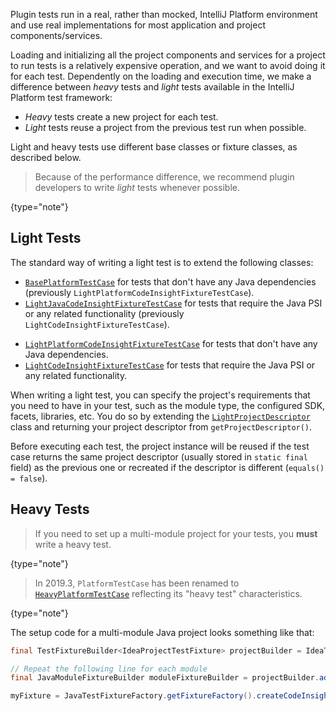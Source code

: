 [//]: # (title: Light and Heavy Tests)

<!-- Copyright 2000-2022 JetBrains s.r.o. and other contributors. Use of this source code is governed by the Apache 2.0 license that can be found in the LICENSE file. -->

Plugin tests run in a real, rather than mocked, IntelliJ Platform environment and use real implementations for most application and project components/services.

Loading and initializing all the project components and services for a project to run tests is a relatively expensive operation, and we want to avoid doing it for each test.
Dependently on the loading and execution time, we make a difference between *heavy* tests and *light* tests available in the IntelliJ Platform test framework:

* *Heavy* tests create a new project for each test.
* *Light* tests reuse a project from the previous test run when possible.

Light and heavy tests use different base classes or fixture classes, as described below.

 >  Because of the performance difference, we recommend plugin developers to write *light* tests whenever possible.
 >
 {type="note"}

## Light Tests

The standard way of writing a light test is to extend the following classes:
                               
<tabs>

<tab title="2019.2 and later">

* [`BasePlatformTestCase`](upsource:///platform/testFramework/src/com/intellij/testFramework/fixtures/BasePlatformTestCase.java) for tests that don't have any Java dependencies (previously `LightPlatformCodeInsightFixtureTestCase`).
* [`LightJavaCodeInsightFixtureTestCase`](upsource:///java/testFramework/src/com/intellij/testFramework/fixtures/LightJavaCodeInsightFixtureTestCase.java) for tests that require the Java PSI or any related functionality (previously `LightCodeInsightFixtureTestCase`).

</tab>                

<tab title="Pre-2019.2">

* [`LightPlatformCodeInsightFixtureTestCase`](upsource:///platform/testFramework/src/com/intellij/testFramework/fixtures/LightPlatformCodeInsightFixtureTestCase.java) for tests that don't have any Java dependencies.
* [`LightCodeInsightFixtureTestCase`](upsource:///java/testFramework/src/com/intellij/testFramework/fixtures/LightCodeInsightFixtureTestCase.java) for tests that require the Java PSI or any related functionality.

</tab>
</tabs>

When writing a light test, you can specify the project's requirements that you need to have in your test, such as the module type, the configured SDK, facets, libraries, etc.
You do so by extending the [`LightProjectDescriptor`](upsource:///platform/testFramework/src/com/intellij/testFramework/LightProjectDescriptor.java) class and returning your project descriptor from `getProjectDescriptor()`.

Before executing each test, the project instance will be reused if the test case returns the same project descriptor (usually stored in `static final` field) as the previous one or recreated if the descriptor is different (`equals() = false`).

## Heavy Tests

 >  If you need to set up a multi-module project for your tests, you **must** write a heavy test.
 >
 {type="note"}

 >  In 2019.3, `PlatformTestCase` has been renamed to [`HeavyPlatformTestCase`](upsource:///platform/testFramework/src/com/intellij/testFramework/HeavyPlatformTestCase.java) reflecting its "heavy test" characteristics.
 >
 {type="note"}

The setup code for a multi-module Java project looks something like that:

```java
final TestFixtureBuilder<IdeaProjectTestFixture> projectBuilder = IdeaTestFixtureFactory.getFixtureFactory().createFixtureBuilder(getName());

// Repeat the following line for each module
final JavaModuleFixtureBuilder moduleFixtureBuilder = projectBuilder.addModule(JavaModuleFixtureBuilder.class);

myFixture = JavaTestFixtureFactory.getFixtureFactory().createCodeInsightFixture(projectBuilder.getFixture());
```